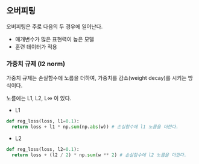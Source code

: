 ## 오버피팅
오버피팅은 주로 다음의 두 경우에 일어난다.
* 매개변수가 많은 표현력이 높은 모델
* 훈련 데이터가 적용

### 가중치 규제 (l2 norm)
가중치 규제는 손실함수에 노름을 더하여, 가중치를 감소(weight decay)를 시키는 방식이다.

노름에는 L1, L2, L∞ 이 있다.
* L1
```python
def reg_loss(loss, l1=0.1):
  return loss + l1 * np.sum(np.abs(w)) # 손실함수에 l1 노름을 더한다.
```
* L2
```python
def reg_loss(loss, l2=0.1):
  return loss + (l2 / 2) * np.sum(w ** 2) # 손실함수에 l2 노름을 더한다. 
```
